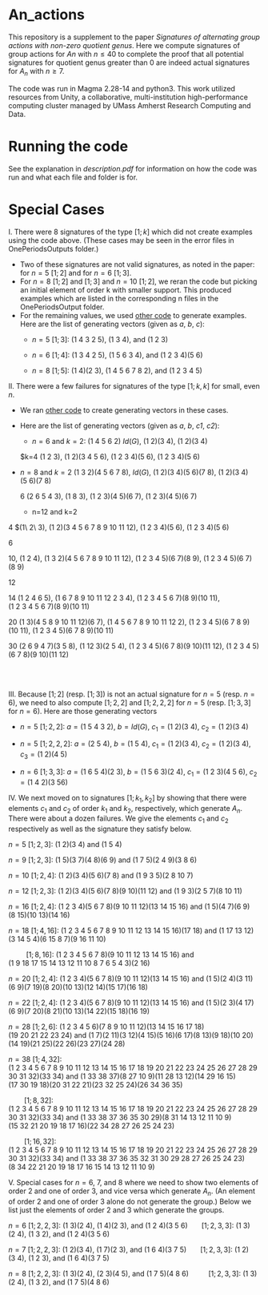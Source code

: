 # An_actions
This repository is a supplement to the paper *Signatures of alternating group actions with non-zero quotient genus*. Here we compute signatures of group actions for $An$ with $n \leq 40$ to complete the proof that all potential signatures for quotient genus greater than $0$ are indeed actual signatures for $A_n$ with $n \geq 7$.    

The code was run in Magma 2.28-14 and python3. This work utilized resources from Unity, a collaborative, multi-institution high-performance computing cluster managed by UMass Amherst Research Computing and Data.




# Running the code

See the explanation in *description.pdf* for information on how the code was run and what each file and folder is for. 

# Special Cases

I. There were 8 signatures of the type $[1;k]$ which did not create examples using the code above. (These cases may be seen in the error files in OnePeriodsOutputs folder.) 

* Two of these signatures are not valid signatures, as noted in the paper: for $n=5$ $[1;2]$ and for $n=6$ $[1;3]$.
* For $n=8$ $[1;2]$ and $[1;3]$ and $n=10$ $[1;2]$, we reran the code but picking an initial element of order k with smaller support.  This produced examples which are listed in the corresponding n files in the OnePeriodsOutput folder.
* For the remaining values, we used [other code](https://github.com/jenpaulhus/breuer-modified) to generate examples. Here are the list of generating vectors (given as *a*, *b*, *c*):
	* $n=5$ $[1;3]$:  $(1\  4\  3\  2\  5)$, $(1\  3\  4)$, and $(1\  2\  3)$

 	* $n=6$ $[1;4]$:  $(1\  3\  4\  2\  5)$, $(1\  5\  6\  3\  4)$, and $(1\  2\  3\  4)(5\  6)$

  	* $n=8$ $[1;5]$:  $(1\  4)(2\  3)$, $(1\  4\  5\  6\  7\  8\  2)$, and $(1\  2\  3\  4\  5)$
 


II. There were a few failures for signatures of the type $[1;k,k]$ for small, even $n$.

* We ran [other code](https://github.com/jenpaulhus/breuer-modified) to create generating vectors in these cases.
* Here are the list of generating vectors (given as *a*, *b*, *c1*, *c2*):
	* $n=6$ and $k=2$: $(1\ 4\ 5\ 6\ 2)$ $Id(G)$, $(1\ 2)(3\ 4)$, $(1\ 2)(3\ 4)$
 
  $k=4 $(1\  2\  3)$,
$(1\  2)(3\  4\  5\  6)$,
$(1\  2\  3\  4)(5\  6)$,
$(1\  2\  3\  4)(5\  6)$

* $n=8$ and $k=2$  $(1\  3\  2)(4\  5\  6\  7\  8)$,
$Id(G)$,
$(1\  2)(3\  4)(5\  6)(7\  8)$,
  $(1\  2)(3\  4)(5\  6)(7\  8)$

  6 $(2\  6\  5\  4\  3)$,
$(1\  8\  3)$,
$(1\  2\  3)(4\  5)(6\  7)$,
$(1\  2\  3)(4\  5)(6\  7)$

	* n=12 and k=2
 
 4 $(1\  2\  3),
$(1\  2)(3\  4\  5\  6\  7\  8\  9\  10\  11\  12)$,
$(1\  2\  3\  4)(5\  6)$,
$(1\  2\  3\  4)(5\  6)$

 
 6
 
 10, $(1\  2\  4)$,
$(1\  3\  2)(4\  5\  6\  7\  8\  9\  10\  11\  12)$,
$(1\  2\  3\  4\  5)(6\  7)(8\  9)$,
$(1\  2\  3\  4\  5)(6\  7)(8\  9)$
 
 12
 
 14  $(1\  2\  4\  6\  5)$,
$(1\  6\  7\  8\  9\  10\  11\  12\  2\  3\  4)$,
$(1\  2\  3\  4\  5\  6\  7)(8\  9)(10\  11)$,
$(1\  2\  3\  4\  5\  6\  7)(8\  9)(10\  11)$

 
 20 $(1\  3)(4\  5\  8\  9\  10\  11\  12)(6\  7)$,
$(1\  4\  5\  6\  7\  8\  9\  10\  11\  12\  2)$,
$(1\  2\  3\  4\  5)(6\  7\  8\  9)(10\  11)$,
$(1\  2\  3\  4\  5)(6\  7\  8\  9)(10\  11)$

 
 
 30 $(2\  6\  9\  4\  7)(3\  5\  8)$,
$(1\  12\  3)(2\  5\  4)$,
$(1\  2\  3\  4\  5)(6\  7\  8)(9\  10)(11\  12)$,
$(1\  2\  3\  4\  5)(6\  7\  8)(9\  10)(11\  12)$


 

<br > <br >

III. Because $[1;2]$ (resp. $[1;3]$) is not an actual signature for $n=5$ (resp. $n=6$), we need to also compute $[1;2,2]$ and $[1;2,2,2]$ for $n=5$ (resp. $[1;3,3]$ for $n=6$).  Here are those generating vectors

* $n=5$ $[1;2,2]$: $a=(1\ 5\ 4\ 3\ 2)$, $b=Id(G)$, $c_1=(1\ 2)(3\ 4)$, $c_2=(1\ 2)(3\ 4)$

* $n=5$ $[1;2,2,2]$: $a=(2\  5\  4)$, $b=(1\  5\  4)$, $c_1=(1\  2)(3\  4)$, $c_2=(1\  2)(3\  4)$, $c_3=(1\  2)(4\  5)$

* $n=6$ $[1;3,3]$: $a=(1\  6\  5\  4)(2 \ 3)$, $b=(1\  5\  6\  3)(2\  4)$, $c_1=(1\ 2\ 3)(4\ 5\ 6)$, $c_2=(1\  4\ 2)(3\  5 6)$

IV. We next moved on to signatures $[1;k_1,k_2]$ by showing that there were elements $c_1$ and $c_2$ of order $k_1$ and $k_2$, respectively, which generate $A_n$.  There were about a dozen failures. We give the elements $c_1$ and $c_2$ respectively as well as the signature they satisfy below. 

$n=5$ $[1;2,3]$: $(1\  2)(3\  4)$ and $(1\  5\  4)$


$n=9$ $[1;2,3]$: $(1\  5)(3\  7)(4\  8)(6\  9)$ and $(1\  7\  5)(2\  4\  9)(3\  8\  6)$


$n=10$ $[1;2,4]$: $(1\ 2)(3\ 4)(5 \ 6)(7 \ 8)$ and  $(1\ 9\ 3\ 5)(2\ 8 \ 10 \ 7)$

$n=12$ $[1;2, 3]$: $(1\ 2)(3\ 4)(5\ 6)(7\ 8)(9\ 10)(11\ 12)$ and $(1\ 9\ 3)(2\ 5\ 7)(8\ 10\ 11)$

$n=16$ $[1;2, 4]$: $(1\  2\  3\  4)(5\  6\  7\  8)(9\  10\  11\  12)(13\  14\  15\  16)$ and $(1\  5)(4\  7)(6\  9)(8\  15)(10\  13)(14\  16)$


$n=18$ $[1;4, 16]$: $(1\  2\  3\  4\  5\  6\  7\  8\  9\  10\  11\  12\  13\  14\  15\  16)(17\  18)$ and $(1\  17\  13\  12)(3\  14\  5\  4)(6\  15\  8\  7)(9\  16\  11\  10)$

&nbsp;&nbsp;&nbsp;&nbsp;&nbsp;&nbsp;&nbsp;&nbsp; $[1;8, 16]$: $(1\  2\  3\  4\  5\  6\  7\  8)(9\  10\  11\  12\  13\  14\  15\  16)$ and $(1\  9\  18\  17\  15\  14\  13\  12\  11\  10\  8\  7\  6\  5\  4\  3)(2\  16)$


$n=20$ $[1;2,4]$: $(1\  2\  3\  4)(5\  6\  7\  8)(9\  10\  11\  12)(13\  14\  15\  16)$ and $(1\  5)(2\  4)(3\  11)(6\  9)(7\  19)(8\  20)(10\  13)(12\  14)(15\  17)(16\  18)$


$n=22$ $[1;2, 4]$: $(1\  2\  3\  4)(5\  6\  7\  8)(9\  10\  11\  12)(13\  14\  15\  16)$ and  $(1\  5)(2\  3)(4\  17)(6\  9)(7\  20)(8\  21)(10\  13)(14\  22)(15\  18)(16\  19)$


$n=28$ $[1;2, 6]$: $(1\  2\  3\  4\  5\  6)(7\  8\  9\  10\  11\  12)(13\  14\  15\  16\  17\  18)(19\  20\  21\  22\  23\  24)$ and $(1\  7)(2\  11)(3\  12)(4\  15)(5\  16)(6\  17)(8\  13)(9\  18)(10\  20)(14\  19)(21\  25)(22\  26)(23\  27)(24\  28)$

$n=38$ $[1;4, 32]$: $(1\  2\  3\  4\  5\  6\  7\  8\  9\  10\  11\  12\  13\  14\  15\  16\  17\  18\  19\  20\  21\  22\  23\  24\  25\  26\  27\  28\  29\  30\  31\  32)(33\  34)$ and $(1\  33\  38\  37)(8\  27\  10\  9)(11\  28\  13\  12)(14\  29\  16\  15)(17\  30\  19\  18)(20\  31\  22\  21)(23\  32\  25\  24)(26\  34\  36\  35)$

&nbsp;&nbsp;&nbsp;&nbsp;&nbsp;&nbsp;&nbsp;&nbsp;$[1;8, 32]$: $(1\  2\  3\  4\  5\  6\  7\  8\  9\  10\  11\  12\  13\  14\  15\  16\  17\  18\  19\  20\  21\  22\  23\  24\  25\  26\  27\  28\  29\  30\  31\  32)(33\  34)$ and $(1\  33\  38\  37\  36\  35\  30\  29)(8\  31\  14\  13\  12\  11\  10\  9)(15\  32\  21\  20\  19\  18\  17\  16)(22\  34\  28\  27\  26\  25\  24\  23)$


&nbsp;&nbsp;&nbsp;&nbsp;&nbsp;&nbsp;&nbsp;&nbsp;$[1;16, 32]$: $(1\  2\  3\  4\  5\  6\  7\  8\  9\  10\  11\  12\  13\  14\  15\  16\  17\  18\  19\  20\  21\  22\  23\  24\  25\  26\  27\  28\  29\  30\  31\  32)(33\  34)$ and
$(1\  33\  38\  37\  36\  35\  32\  31\  30\  29\  28\  27\  26\  25\  24\  23)(8\  34\  22\  21\  20\  19\  18\  17\  16\  15\  14\  13\  12\  11\  10\  9)$




V. Special cases for $n=6$, $7$, and $8$ where we need to show two elements of order $2$ and one of order $3$, and vice versa which generate $A_n$. (An element of order $2$ and one of order $3$ alone do not generate the group.) Below we list just the elements of order $2$ and $3$ which generate the groups.

$n=6$ $[1;2,2,3]$:  $(1 \ 3)(2\ 4)$, $(1\ 4)(2\ 3)$, and  $(1 \ 2 \ 4)(3\ 5\ 6)$
&nbsp;&nbsp;&nbsp;&nbsp;&nbsp; $[1;2,3,3]$: $(1\ 3)(2\ 4)$, $(1\ 3\ 2)$, and $(1\ 2\  4)(3\ 5\ 6)$

$n=7$ $[1;2,2,3]$: $(1\ 2)(3\ 4)$, $(1\  7)(2\  3)$, and $(1\  6\  4)(3\  7\  5)$
&nbsp;&nbsp;&nbsp;&nbsp;&nbsp; $[1;2,3,3]$: $(1\  2)(3\  4)$, $(1\  2\  3)$, and $(1\  6\  4)(3\  7\  5)$

$n=8$ $[1;2, 2,3]$: $(1 \ 3)(2\  4)$, $(2 \ 3)(4\  5)$, and $(1\  7\  5)(4\  8\  6)$
&nbsp;&nbsp;&nbsp;&nbsp;&nbsp;&nbsp;&nbsp;&nbsp; $[1;2, 3,3]$: $(1\  3)(2\  4)$, $(1\  3\  2)$, and $(1\  7\  5)(4\  8\  6)$



  





